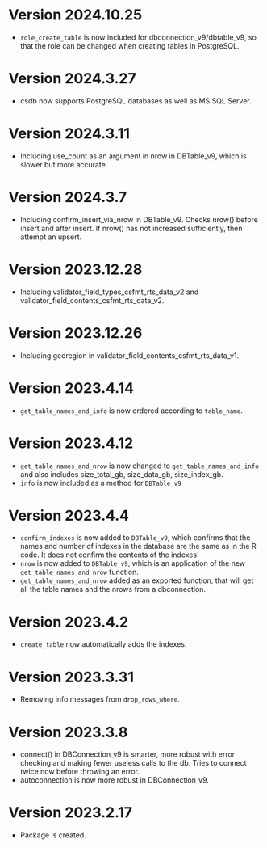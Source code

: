 # Version 2024.10.25

- `role_create_table` is now included for dbconnection_v9/dbtable_v9, so that the role can be changed when creating tables in PostgreSQL.

# Version 2024.3.27

- csdb now supports PostgreSQL databases as well as MS SQL Server.

# Version 2024.3.11

- Including use_count as an argument in nrow in DBTable_v9, which is slower but more accurate.

# Version 2024.3.7

- Including confirm_insert_via_nrow in DBTable_v9. Checks nrow() before insert and after insert. If nrow() has not increased sufficiently, then attempt an upsert.


# Version 2023.12.28

- Including validator_field_types_csfmt_rts_data_v2 and validator_field_contents_csfmt_rts_data_v2.

# Version 2023.12.26

- Including georegion in validator_field_contents_csfmt_rts_data_v1.

# Version 2023.4.14

- `get_table_names_and_info` is now ordered according to `table_name`.

# Version 2023.4.12

- `get_table_names_and_nrow` is now changed to `get_table_names_and_info` and also includes size_total_gb, size_data_gb, size_index_gb.
- `info` is now included as a method for `DBTable_v9` 

# Version 2023.4.4

- `confirm_indexes` is now added to `DBTable_v9`, which confirms that the names and number of indexes in the database are the same as in the R code. It does not confirm the contents of the indexes!
- `nrow` is now added to `DBTable_v9`, which is an application of the new `get_table_names_and_nrow` function.
- `get_table_names_and_nrow` added as an exported function, that will get all the table names and the nrows from a dbconnection.

# Version 2023.4.2

- `create_table` now automatically adds the indexes.

# Version 2023.3.31

- Removing info messages from `drop_rows_where`.

# Version 2023.3.8

- connect() in DBConnection_v9 is smarter, more robust with error checking and making fewer useless calls to the db. Tries to connect twice now before throwing an error.
- autoconnection is now more robust in DBConnection_v9.

# Version 2023.2.17

- Package is created.
